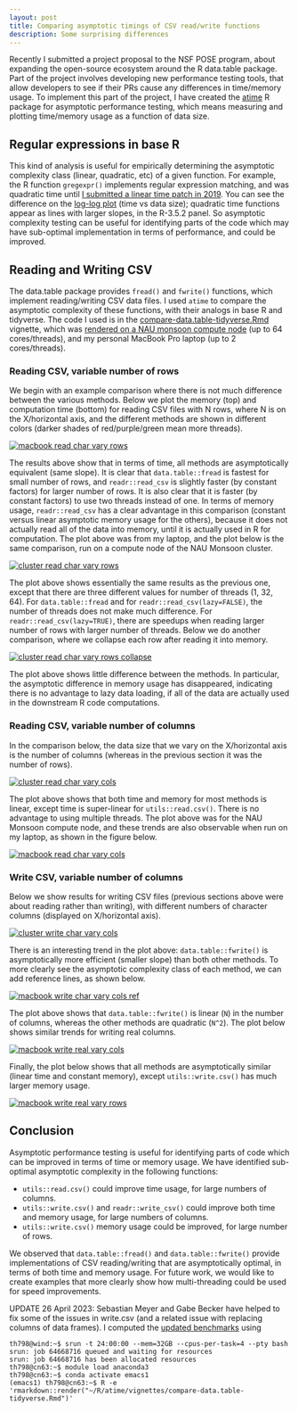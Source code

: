 ```yaml
---
layout: post
title: Comparing asymptotic timings of CSV read/write functions
description: Some surprising differences
---
```


Recently I submitted a project proposal to the NSF POSE program, about
expanding the open-source ecosystem around the R data.table
package. Part of the project involves developing new performance
testing tools, that allow developers to see if their PRs cause any
differences in time/memory usage. To implement this part of the
project, I have created the [atime](https://github.com/tdhock/atime) R
package for asymptotic performance testing, which means measuring and
plotting time/memory usage as a function of data size. 

## Regular expressions in base R

This kind of analysis is useful for empirically determining the
asymptotic complexity class (linear, quadratic, etc) of a given
function. For example, the R function `gregexpr()` implements regular
expression matching, and was quadratic time until [I submitted a linear
time patch in 2019](https://stat.ethz.ch/pipermail/r-devel/2019-February/077315.html). You can see the difference on the [log-log
plot](https://github.com/tdhock/namedCapture-article#6-mar-2019) (time
vs data size); quadratic time functions appear as lines with larger
slopes, in the R-3.5.2 panel. So asymptotic complexity testing can be
useful for identifying parts of the code which may have sub-optimal
implementation in terms of performance, and could be improved.

## Reading and Writing CSV

The data.table package provides `fread()` and `fwrite()` functions,
which implement reading/writing CSV data files. I used `atime` to
compare the asymptotic complexity of these functions, with their
analogs in base R and tidyverse. The code I used is in the
[compare-data.table-tidyverse.Rmd](https://github.com/tdhock/atime/blob/e9ebd0bcf0feb2b207575a1e7aa1f34f1cfce4ad/vignettes/compare-data.table-tidyverse.Rmd)
vignette, which was [rendered on a NAU monsoon
compute node](https://rcdata.nau.edu/genomic-ml/atime/vignettes/compare-data.table-tidyverse.html)
(up to 64 cores/threads), and my personal MacBook Pro laptop (up to 2
cores/threads).

### Reading CSV, variable number of rows

We begin with an example comparison where there is not much difference
between the various methods. Below we plot the memory (top) and
computation time (bottom) for reading CSV files with N rows, where N
is on the X/horizontal axis, and the different methods are shown in
different colors (darker shades of red/purple/green mean more threads).

[![macbook read char vary rows ](/assets/img/2023-03-20-compare-read-write/macbook-read-char-vary-rows-thumb.png)](/assets/img/2023-03-20-compare-read-write/macbook-read-char-vary-rows.png)

The results above show that in terms of time, all methods are
asymptotically equivalent (same slope). It is clear that
`data.table::fread` is fastest for small number of rows, and
`readr::read_csv` is slightly faster (by constant factors) for larger
number of rows. It is also clear that it is faster (by constant
factors) to use two threads instead of one. In terms of memory usage,
`readr::read_csv` has a clear advantage in this comparison (constant
versus linear asymptotic memory usage for the others), because it does
not actually read all of the data into memory, until it is actually
used in R for computation. The plot above was from my laptop, and the
plot below is the same comparison, run on a compute node of the NAU
Monsoon cluster.

[![cluster read char vary rows ](/assets/img/2023-03-20-compare-read-write/cluster-read-char-vary-rows-thumb.png)](/assets/img/2023-03-20-compare-read-write/cluster-read-char-vary-rows.png)

The plot above shows essentially the same results as the previous one,
except that there are three different values for number of threads (1,
32, 64). For `data.table::fread` and for
`readr::read_csv(lazy=FALSE)`, the number of threads does not make
much difference. For `readr::read_csv(lazy=TRUE)`, there are speedups
when reading larger number of rows with larger number of
threads. Below we do another comparison, where we collapse each row
after reading it into memory.

[![cluster read char vary rows collapse ](/assets/img/2023-03-20-compare-read-write/cluster-read-char-vary-rows-collapse-thumb.png)](/assets/img/2023-03-20-compare-read-write/cluster-read-char-vary-rows-collapse.png)

The plot above shows little difference between the methods. In
particular, the asymptotic difference in memory usage has disappeared,
indicating there is no advantage to lazy data loading, if all of the
data are actually used in the downstream R code computations.

### Reading CSV, variable number of columns

In the comparison below, the data size that we vary on the X/horizontal
axis is the number of columns (whereas in the previous section it was
the number of rows).

[![cluster read char vary cols ](/assets/img/2023-03-20-compare-read-write/cluster-read-char-vary-cols-thumb.png)](/assets/img/2023-03-20-compare-read-write/cluster-read-char-vary-cols.png)

The plot above shows that both time and memory for most methods is
linear, except time is super-linear for `utils::read.csv()`. There is
no advantage to using multiple threads. The plot above was for the NAU
Monsoon compute node, and these trends are also observable when run on my
laptop, as shown in the figure below.

[![macbook read char vary cols ](/assets/img/2023-03-20-compare-read-write/macbook-read-char-vary-cols-thumb.png)](/assets/img/2023-03-20-compare-read-write/macbook-read-char-vary-cols.png)

### Write CSV, variable number of columns

Below we show results for writing CSV files (previous sections above
were about reading rather than writing), with different numbers of
character columns (displayed on X/horizontal axis).

[![cluster write char vary cols ](/assets/img/2023-03-20-compare-read-write/cluster-write-char-vary-cols-thumb.png)](/assets/img/2023-03-20-compare-read-write/cluster-write-char-vary-cols.png)

There is an interesting trend in the plot above:
`data.table::fwrite()` is asymptotically more efficient (smaller
slope) than both other methods. To more clearly see the asymptotic
complexity class of each method, we can add reference lines, as shown
below.

[![macbook write char vary cols ref ](/assets/img/2023-03-20-compare-read-write/macbook-write-char-vary-cols-ref-thumb.png)](/assets/img/2023-03-20-compare-read-write/macbook-write-char-vary-cols-ref.png)

The plot above shows that `data.table::fwrite()` is linear (`N`) in
the number of columns, whereas the other methods are quadratic
(`N^2`). The plot below shows similar trends for writing real columns.

[![macbook write real vary cols ](/assets/img/2023-03-20-compare-read-write/macbook-write-real-vary-cols-thumb.png)](/assets/img/2023-03-20-compare-read-write/macbook-write-real-vary-cols.png)

Finally, the plot below shows that all methods are asymptotically
similar (linear time and constant memory), except `utils::write.csv()`
has much larger memory usage.

[![macbook write real vary rows ](/assets/img/2023-03-20-compare-read-write/macbook-write-real-vary-rows-thumb.png)](/assets/img/2023-03-20-compare-read-write/macbook-write-real-vary-rows.png)

## Conclusion

Asymptotic performance testing is useful for identifying parts of code
which can be improved in terms of time or memory usage. We have
identified sub-optimal asymptotic complexity in the following
functions:

* `utils::read.csv()` could improve time usage, for large numbers of
  columns.
* `utils::write.csv()` and `readr::write_csv()` could improve both
  time and memory usage, for large numbers of columns.
* `utils::write.csv()` memory usage could be improved, for large
  number of rows.

We observed that `data.table::fread()` and `data.table::fwrite()`
provide implementations of CSV reading/writing that are asymptotically
optimal, in terms of both time and memory usage. For future work, we
would like to create examples that more clearly show how
multi-threading could be used for speed improvements.

UPDATE 26 April 2023: Sebastian Meyer and Gabe Becker have helped to
fix some of the issues in write.csv (and a related issue with
replacing columns of data frames). I computed the [updated
benchmarks](https://rcdata.nau.edu/genomic-ml/atime/vignettes/compare-data.table-tidyverse.html)
using

```
th798@wind:~$ srun -t 24:00:00 --mem=32GB --cpus-per-task=4 --pty bash          srun: job 64668716 queued and waiting for resources
srun: job 64668716 has been allocated resources
th798@cn63:~$ module load anaconda3
th798@cn63:~$ conda activate emacs1
(emacs1) th798@cn63:~$ R -e 'rmarkdown::render("~/R/atime/vignettes/compare-data.table-tidyverse.Rmd")'
```

